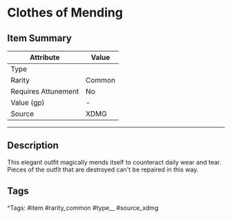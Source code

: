 # Clothes of Mending

## Item Summary

| Attribute            | Value                        |
|----------------------|------------------------------|
| Type                 |   |
| Rarity               | Common             |
| Requires Attunement  | No                |
| Value (gp)           | -    |
| Source               | XDMG |

---

## Description

This elegant outfit magically mends itself to counteract daily wear and tear. Pieces of the outfit that are destroyed can't be repaired in this way.

## Tags

^Tags: #item #rarity_common #type__ #source_xdmg